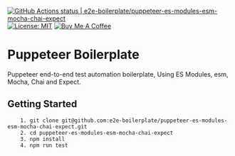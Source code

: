 [![GitHub Actions status | e2e-boilerplate/puppeteer-es-modules-esm-mocha-chai-expect](https://github.com/e2e-boilerplate/puppeteer-es-modules-esm-mocha-chai-expect/workflows/puppeteer-es-modules-esm-mocha-chai-expect/badge.svg)](https://github.com/e2e-boilerplate/puppeteer-es-modules-esm-mocha-chai-expect/actions?workflow=puppeteer-es-modules-esm-mocha-chai-expect) [![License: MIT](https://img.shields.io/badge/License-MIT-yellow.svg)](https://opensource.org/licenses/MIT) [![Buy Me A Coffee](https://img.shields.io/badge/buy-me%20coffee-orange)](https://www.buymeacoffee.com/xgirma)
    
# Puppeteer Boilerplate
    
Puppeteer end-to-end test automation boilerplate, Using ES Modules, esm, Mocha, Chai and Expect.
    
## Getting Started
    	1. git clone git@github.com:e2e-boilerplate/puppeteer-es-modules-esm-mocha-chai-expect.git
    	2. cd puppeteer-es-modules-esm-mocha-chai-expect
    	3. npm install
    	4. npm run test